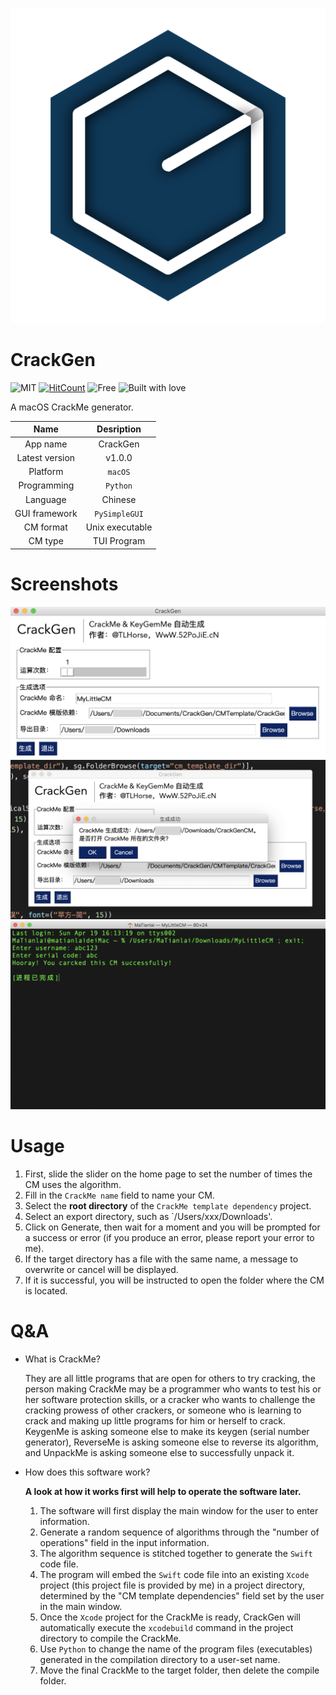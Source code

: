 ![CrackGen Icon](https://raw.githubusercontent.com/TLHorse/CrackGen/master/img/CrackGenIcon.png)
# CrackGen
![MIT](https://img.shields.io/github/license/TLHorse/CrackGen) [![HitCount](http://hits.dwyl.com/TLHorse/CrackGen.svg)](http://hits.dwyl.com/TLHorse/CrackGen) ![Free](https://forthebadge.com/images/featured/featured-gluten-free.svg) ![Built with love](https://forthebadge.com/images/featured/featured-built-with-love.svg)


A macOS CrackMe generator.

| Name | Desription |
| :-: | :-: |
| App name | CrackGen |
| Latest version | v1.0.0 |
| Platform | `macOS` |
| Programming | `Python` |
| Language | Chinese |
| GUI framework | `PySimpleGUI` |
| CM format | Unix executable |
| CM type | TUI Program |

# Screenshots

![Main Window](https://github.com/TLHorse/CrackGen/raw/master/img/Main%20Window.png)
![Generate Succeed](https://raw.githubusercontent.com/TLHorse/CrackGen/master/img/Generate%20Succeed.jpg)
![Generated CM](https://raw.githubusercontent.com/TLHorse/CrackGen/master/img/Generated%20CM.jpg)

# Usage

1. First, slide the slider on the home page to set the number of times the CM uses the algorithm.
2. Fill in the `CrackMe name` field to name your CM.
3. Select the **root directory** of the `CrackMe template dependency` project.
4. Select an export directory, such as `/Users/xxx/Downloads'.
5. Click on Generate, then wait for a moment and you will be prompted for a success or error (if you produce an error, please report your error to me).
6. If the target directory has a file with the same name, a message to overwrite or cancel will be displayed.
7. If it is successful, you will be instructed to open the folder where the CM is located.

# Q&A
- What is CrackMe?

  They are all little programs that are open for others to try cracking, the person making CrackMe may be a programmer who wants to test his or her software protection skills, or a cracker who wants to challenge the cracking prowess of other crackers, or someone who is learning to crack and making up little programs for him or herself to crack. KeygenMe is asking someone else to make its keygen (serial number generator), ReverseMe is asking someone else to reverse its algorithm, and UnpackMe is asking someone else to successfully unpack it.

- How does this software work?

  **A look at how it works first will help to operate the software later.**
  1. The software will first display the main window for the user to enter information.
  2. Generate a random sequence of algorithms through the "number of operations" field in the input information.
  3. The algorithm sequence is stitched together to generate the `Swift` code file.
  4. The program will embed the `Swift` code file into an existing `Xcode` project (this project file is provided by me) in a project directory, determined by the "CM template dependencies" field set by the user in the main window.
  5. Once the `Xcode` project for the CrackMe is ready, CrackGen will automatically execute the `xcodebuild` command in the project directory to compile the CrackMe.
  6. Use `Python` to change the name of the program files (executables) generated in the compilation directory to a user-set name.
  7. Move the final CrackMe to the target folder, then delete the compile folder.
